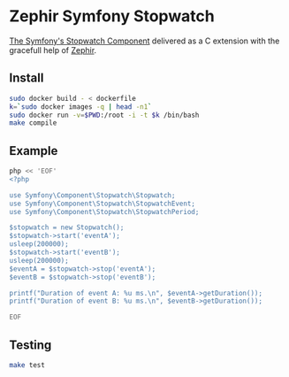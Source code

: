 Zephir Symfony Stopwatch
========================

[The Symfony's Stopwatch Component](http://symfony.com/doc/current/components/stopwatch.html) delivered as a C extension with the gracefull help of [Zephir](http://zephir-lang.com/).

Install
-------

```bash
sudo docker build - < dockerfile
k=`sudo docker images -q | head -n1`
sudo docker run -v=$PWD:/root -i -t $k /bin/bash
make compile
```

Example
-------

```bash
php << 'EOF'
<?php

use Symfony\Component\Stopwatch\Stopwatch;
use Symfony\Component\Stopwatch\StopwatchEvent;
use Symfony\Component\Stopwatch\StopwatchPeriod;

$stopwatch = new Stopwatch();
$stopwatch->start('eventA');
usleep(200000);
$stopwatch->start('eventB');
usleep(200000);
$eventA = $stopwatch->stop('eventA');
$eventB = $stopwatch->stop('eventB');

printf("Duration of event A: %u ms.\n", $eventA->getDuration());
printf("Duration of event B: %u ms.\n", $eventB->getDuration());

EOF
```

Testing
-------

```bash
make test
```
